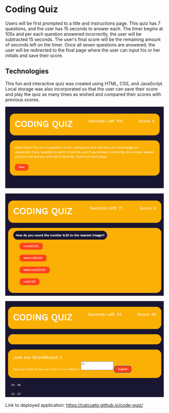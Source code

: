 # Coding Quiz

Users will be first prompted to a title and instructions page. This quiz has 7 questions, and the user has 15 seconds to answer each. The timer begins at 105s and per each question answered incorrectly, the user will be subtracted 15 seconds. The user's final score will be the remaining amount of seconds left on the timer. Once all seven questions are answered, the user will be redirected to the final page where the user can input his or her initials and save their score.

## Technologies

This fun and interactive quiz was created using HTML, CSS, and JavaScript. Local storage was also incorporated so that the user can save their score and play the quiz as many times as wished and compared their scores with previous scores.

![alt text](./assets/img/screenshot-1.PNG)

![alt text](./assets/img/screenshot-2.PNG)

![alt text](./assets/img/Screenshot-3.PNG)

Link to deployed application: https://catcueto.github.io/code-quiz/
